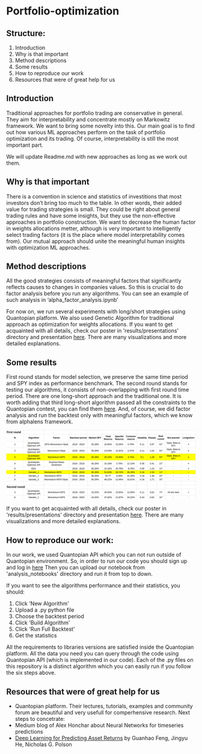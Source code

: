 # Portfolio-optimization

## Structure:
1. Introduction
2. Why is that important
3. Method descriptions
4. Some results
5. How to reproduce our work
6. Resources that were of great help for us


## Introduction

Traditional approaches for portfolio trading are conservative in general. They aim for interpretability and concentrate mostly on Markowitz framework. We want to bring some novelty into this. Our main goal is to find out how various ML approaches perform on the task of portfolio optimization and its trading. Of course, interpretability is still the most important part.

We will update Readme.md with new approaches as long as we work out them.

## Why is that important

There is a convention in science and statistics of investitions that most investors don’t bring too much to the table. In other words, their added value for trading strategies is small. They could be right about general trading rules and have some insights, but they use the non-effective approaches in portfolio construction. We want to decrease the human factor in weights allocations metter, although is very important to intelligently select trading factors (it is the place where model interpretability comes from). Our mutual approach should unite the meaningful human insights with optimization ML approaches.

## Method descriptions

All the good strategies consists of meaningful  factors that significantly reflects causes to changes in companies values. So this is crucial to do factor analysis before you run any algorithms. You can see an example of such analysis in ‘alpha_factor_analysis.ipynb’

For now on, we run several experiments with long/short strategies using Quantopian platform. We also used Genetic Algorithm for traditional approach as optimization for weights allocations. If you want to get acquainted with all details, check our poster in 'results/presentations' directory and presentation [here](https://docs.google.com/presentation/d/19knJVxAn4K7khZVep67Lgszupuyzt1Je9Mu0rliJmJ0/edit?usp=sharing). There are many visualizations and more detailed explanations.

## Some results

First round stands for model selection, we preserve the same time period and SPY index as performance benchmark. The second round stands for testing our algorithms, it consists of non-overlapping with first round time period. There are one long-short approach and the traditional one. It is worth adding that third long-short algorithm passed all the constraints to the Quantopian contest, you can find them [here](https://www.quantopian.com/contest). And, of course, we did factor analysis and run the backtest only with meaningful factors, which we know from alphalens framework.

![Results](https://github.com/adrianhryn/Portfolio-optimization/blob/master/results/results_table.png)

If you want to get acquainted with all details, check our poster in 'results/presentations' directory and presentation [here](https://docs.google.com/presentation/d/19knJVxAn4K7khZVep67Lgszupuyzt1Je9Mu0rliJmJ0/edit?usp=sharing). There are many visualizations and more detailed explanations.

## How to reproduce our work:

In our work, we used Quantopian API which you can not run outside of Quantopian environment.
So, in order to run our code you should sign up and log in [here](https://www.quantopian.com/posts)
Then you can upload our notebook from 'analysis_notebooks' directory and run it from top to down.

If you want to see the algorithms performance and their statistics, you should:
1. Click 'New Algorithm'
2. Upload a .py python file
3. Choose the backtest period
4. Click 'Build Algorithm'
5. Click 'Run Full Backtest'
6. Get the statistics

All the requirements to libraries versions are satisfied inside the Quantopian platform.
All the data you need you can query through the code using Quantopian API (which is implemented in our code).
Each of the .py files on this repository is a distinct algorithm which you can easily run if you follow the six steps above.

## Resources that were of great help for us
- Quantopian platform. Their lectures, tutorials, examples and community forum are beautiful and very usefull for comperhensive research.
Next steps to concetrate:
- Medium blog of Alex Honchar about Neural Networks for timeseries predictions
- [Deep Learning for Predicting Asset Returns](https://arxiv.org/abs/1804.09314) by Guanhao Feng, Jingyu He, Nicholas G. Polson

